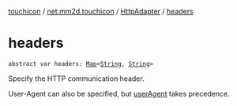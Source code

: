 [touchicon](../../index.md) / [net.mm2d.touchicon](../index.md) / [HttpAdapter](index.md) / [headers](./headers.md)

# headers

`abstract var headers: `[`Map`](https://kotlinlang.org/api/latest/jvm/stdlib/kotlin.collections/-map/index.html)`<`[`String`](https://kotlinlang.org/api/latest/jvm/stdlib/kotlin/-string/index.html)`, `[`String`](https://kotlinlang.org/api/latest/jvm/stdlib/kotlin/-string/index.html)`>`

Specify the HTTP communication header.

User-Agent can also be specified, but [userAgent](user-agent.md) takes precedence.

